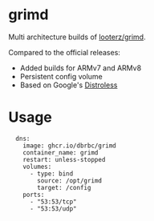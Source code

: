 # grimd
Multi architecture builds of [looterz/grimd](https://github.com/looterz/grimd).

Compared to the official releases:
* Added builds for ARMv7 and ARMv8
* Persistent config volume
* Based on Google's [Distroless](https://github.com/GoogleContainerTools/distroless)

# Usage
      dns:
        image: ghcr.io/dbrbc/grimd
        container_name: grimd
        restart: unless-stopped
        volumes:
          - type: bind
            source: /opt/grimd
            target: /config
        ports:
          - "53:53/tcp"
          - "53:53/udp"